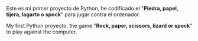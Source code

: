 Este es mi primer proyecto de Python, he codificado el "<b>Piedra, papel, tijera, lagarto o spock</b>" para jugar contra el ordenador.

My first Python proyecto, the game "<b>Rock, paper, scissors, lizard or spock</b>" to play against the computer.

